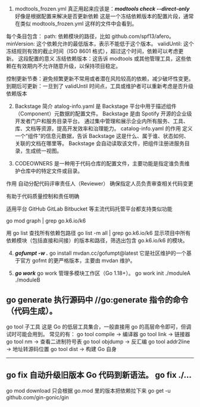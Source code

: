 1. modtools_frozen.yml
真正用起来应该是：***modtools check --direct-only***
好像是根据配置来解决是否更新依赖
这是一个冻结依赖版本的配置片段，通常在类似 modtools_frozen.yml 这样的文件中会看到。

每个条目包含：
path: 依赖模块的路径，比如 github.com/spf13/afero。
minVersion: 这个依赖允许的最低版本，表示不能低于这个版本。
validUntil: 这个冻结规则有效的截止时间（ISO 8601 格式），超过这个时间，依赖可以考虑更新。
这段配置的意义
冻结依赖版本：这告诉 modtools 或其他管理工具，这些依赖在有效期内不允许随意升级，以保持项目稳定。

控制更新节奏：避免频繁更新不常用或者潜在风险较高的依赖，减少破坏性变更。
到期后可更新：一旦到了 validUntil 时间点，工具或维护者可以重新考虑是否升级依赖版本

2. Backstage 简介
atalog-info.yaml 是 Backstage 平台中用于描述组件（Component）元数据的配置文件。
Backstage 是由 Spotify 开源的企业级开发者门户和服务目录平台。
通过集中管理和展示企业内所有服务、工具、库、文档等资源，提高开发效率和治理能力。
catalog-info.yaml 的作用
定义一个“组件”的信息元数据，告诉 Backstage 这是什么、属于谁、状态如何、关联的文档在哪里等。
Backstage 会自动读取该文件，把组件注册进服务目录，生成统一视图。

3. CODEOWNERS 是一种用于代码仓库的配置文件，主要功能是指定谁负责维护仓库中的特定文件或目录。

作用
自动分配代码评审责任人（Reviewer）
确保指定人员负责审查相关代码变更

有助于代码质量控制和责任明确

适用平台
GitHub
GitLab
Bitbucket 等主流代码托管平台都支持类似功能

go mod graph | grep go.k6.io/k6


用 go list 查找所有依赖包路径
go list -m all | grep go.k6.io/k6
显示项目中所有依赖模块（包括直接和间接）的版本和路径，筛选出包含 go.k6.io/k6 的模块。

4. ***gofumpt -w .***
   go install mvdan.cc/gofumpt@latest
它是社区维护的一个基于官方 gofmt 的更严格版本，主要由 mvdan 维护。


5. ***go work***
   go work	管理多模块工作区（Go 1.18+）。	go work init ./moduleA ./moduleB

go generate	执行源码中 //go:generate 指令的命令（代码生成）。
---------------------------------------------------------
go tool 子工具
这是 Go 的低层工具集合，一般直接用 go 的高层命令即可，但调试时可能会用到。
常见的有：
go tool compile → 编译器
go tool link → 链接器
go tool nm → 查看二进制符号表
go tool objdump → 反汇编
go tool addr2line → 地址转源码位置
go tool dist → 构建 Go 自身

---------------------------------------------------------
go fix	自动升级旧版本 Go 代码到新语法。	go fix ./...
---------------------------------------------------------
go mod download 只会根据 go.mod 里的版本把依赖拉下来
go get -u github.com/gin-gonic/gin
